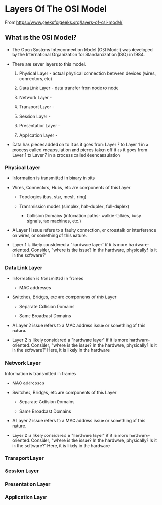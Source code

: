 # Layers Of The OSI Model

From https://www.geeksforgeeks.org/layers-of-osi-model/

## What is the OSI Model?

* The Open Systems Interconnection Model (OSI Model) was developed by the International Organization for Standardization (ISO) in 1984.

* There are seven layers to this model.

   1. Physical Layer - actual physical connection between devices (wires, connectors, etc)

   2. Data Link Layer - data transfer from node to node

   3. Network Layer - 

   4. Transport Layer - 

   5. Session Layer - 

   6. Presentation Layer - 

   7. Application Layer - 

* Data has pieces added on to it as it goes from Layer 7 to Layer 1 in a process called encapsulation and pieces taken off it as it goes from Layer 1 to Layer 7 in a process called deencapsulation

### Physical Layer 

* Information is transmitted in binary in bits

* Wires, Connectors, Hubs, etc are components of this Layer

  * Topologies (bus, star, mesh, ring)

  * Transmission modes (simplex, half-duplex, full-duplex)

     * Collision Domains (infomation paths- walkie-talkies, busy signals, fax machines, etc.)

* A Layer 1 issue refers to a faulty connection, or crosstalk or interference on wires, or something of this nature.

* Layer 1 is likely considered a "hardware layer" if it is more hardware-oriented. Consider, "where is the issue? In the hardware, physically? Is it in the software?"

### Data Link Layer

* Information is transmitted in frames 

  * MAC addresses

* Switches, Bridges, etc are components of this Layer

  * Separate Collision Domains

  * Same Broadcast Domains 

* A Layer 2 issue refers to a MAC address issue or something of this nature.

* Layer 2 is likely considered a "hardware layer" if it is more hardware-oriented. Consider, "where is the issue? In the hardware, physically? Is it in the software?" Here, it is likely in the hardware

### Network Layer

 Information is transmitted in frames 

  * MAC addresses

* Switches, Bridges, etc are components of this Layer

  * Separate Collision Domains

  * Same Broadcast Domains 

* A Layer 2 issue refers to a MAC address issue or something of this nature.

* Layer 2 is likely considered a "hardware layer" if it is more hardware-oriented. Consider, "where is the issue? In the hardware, physically? Is it in the software?" Here, it is likely in the hardware

### Transport Layer

### Session Layer

### Presentation Layer

### Application Layer